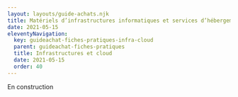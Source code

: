 ```yaml
---
layout: layouts/guide-achats.njk
title: Matériels d’infrastructures informatiques et services d’hébergement / solutions hébergées
date: 2021-05-15
eleventyNavigation:
  key: guideachat-fiches-pratiques-infra-cloud
  parent: guideachat-fiches-pratiques
  title: Infrastructures et cloud
  date: 2021-05-15
  order: 40
---
```


En construction